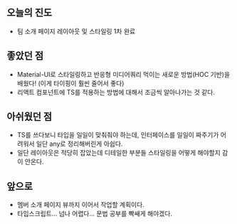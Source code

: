 ## 오늘의 진도

- 팀 소개 페이지 레이아웃 및 스타일링 1차 완료

## 좋았던 점

- Material-UI로 스타일링하고 반응형 미디어쿼리 먹이는 새로운 방법(HOC 기반)을 배웠다! (이게 타이핑이 훨씬 줄어서 좋다)
- 리액트 컴포넌트에 TS를 적용하는 방법에 대해서 조금씩 알아나가는 것 같다.

## 아쉬웠던 점

- TS를 쓰다보니 타입을 일일이 맞춰줘야 하는데, 인터페이스를 일일이 짜주기가 어려워서 일단 any로 정리해버린게 아쉽다.
- 일단 레이아웃은 적당히 잡았는데 디테일한 부분들 스타일링을 어떻게 해야할지 감이 안온다.

## **앞으로**

- 멤버 소개 페이지 뷰까지 이어서 작업할 계획이다.
- 타입스크립트... 넘나 어렵다... 문법 공부를 빡쌔게 해야겠다.
